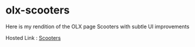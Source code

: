 # olx-scooters


Here is my rendition of the OLX page Scooters with  subtle UI improvements

Hosted Link : <a href="https://stalwart-lebkuchen-27d76c.netlify.app/">Scooters</a>
